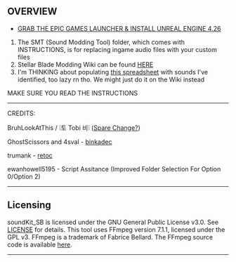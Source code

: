 OVERVIEW 
--------------------------------------------------------------

- [GRAB THE EPIC GAMES LAUNCHER & INSTALL UNREAL ENGINE 4.26](https://store.epicgames.com/en-US/download)

1. The SMT (Sound Modding Tool) folder, which comes with INSTRUCTIONS, is for replacing ingame audio files with your custom files
2. Stellar Blade Modding Wiki can be found [HERE](https://github.com/Stellar-Blade-Modding-Team/Stellar-Blade-Modding-Guide/wiki)
3. I'm THINKING about populating [this spreadsheet](https://docs.google.com/spreadsheets/d/1wW6Sp-BrqBqJYaSGpi8LneNwegN8DnB5ioUaeYnXteI/edit?gid=493422129#gid=493422129) with sounds I've identified, too lazy rn tho. We might just do it on the Wiki instead
   
MAKE SURE YOU READ THE INSTRUCTIONS

--------------------------------------------------------------
CREDITS:

BruhLookAtThis / ❕토 Tobi 비❕ ([Spare Change?](https://linktr.ee/BruhLookAtThis)) 

GhostScissors and 4sval - [binkadec](https://github.com/4sval/FModel/files/14970514/binkadec.zip)

trumank - [retoc](https://github.com/trumank/retoc)

ewanhowell5195 - Script Assitance (Improved Folder Selection For Option 0/Option 2)

--------------------------------------------------------------
## Licensing

soundKit_SB is licensed under the GNU General Public License v3.0. See [LICENSE](LICENSE.md) for details.
This tool uses FFmpeg version 7.1.1, licensed under the GPL v3. FFmpeg is a trademark of Fabrice Bellard. The FFmpeg source code is available [here](https://github.com/FFmpeg/FFmpeg/releases/tag/n7.1.1).

--------------------------------------------------------------
